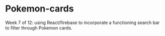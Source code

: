 # Pokemon-cards
Week 7 of 12: using React/firebase to incorporate a functioning search bar to filter through Pokemon cards.
